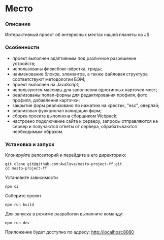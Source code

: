 # Место
### Описание
Интерактивный проект об интересных местах нашей планеты на JS.
### Особенности
- проект выполнен адаптивным под различное разрешение устройств;
- использованы флексбокс-вёрстка, гриды;
- наименование блоков, элементов, а также файловая структура соответствуют методологии БЭМ;
- проект выполнен на JavaScript;
- используются массивы для заполнения однотипных карточек мест;
- реализованы попап-формы для редактирования профиля, фото профиля, добавления карточки;
- закрытие форм реализовано по нажатию на крестик, "esc", оверлэй;
- реализован функционал валидации форм;
- сборка проекта выполнена сборщиком Webpack;
- настроено подключение сайта к серверу, запросы отправляются на сервер и получаются ответы от сервера, обрабатываются необходимым образом. 
### Установка и запуск
Клонируйте репозиторий и перейдите в его директорию:
```
git clone git@github.com:Awilova/mesto-project-ff.git
cd mesto-project-ff
```
Установите зависимости
```
npm ci
```
Соберите проект
```
npm run build
```
Для запуска в режиме разработки выполните команду:
```
npm run dev
```
Приложение будет доступно по адресу: [http://localhost:8080](http://localhost:8080)
